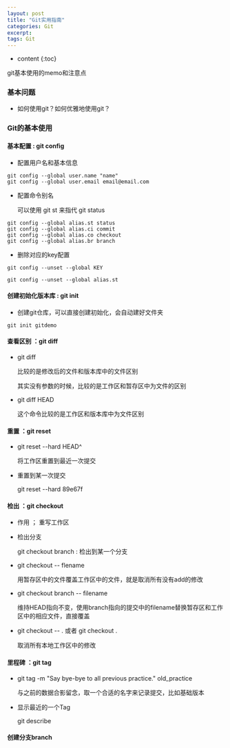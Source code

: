 ```yaml
---
layout: post
title: "Git实用指南"
categories: Git
excerpt:
tags: Git
---
```


* content
{:toc}

git基本使用的memo和注意点



### 基本问题

- 如何使用git？如何优雅地使用git？

### Git的基本使用

#### 基本配置 : git config

- 配置用户名和基本信息

```
git config --global user.name "name"
git config --global user.email email@email.com
```

- 配置命令别名

	可以使用 git st 来指代 git status

```
git config --global alias.st status
git config --global alias.ci commit
git config --global alias.co checkout
git config --global alias.br branch
```

- 删除对应的key配置

```
git config --unset --global KEY

git config --unset --global alias.st
```

#### 创建初始化版本库 : git init

- 创建git仓库，可以直接创建初始化，会自动建好文件夹

```
git init gitdemo
```

#### 查看区别 ：git diff

- git diff

	比较的是修改后的文件和版本库中的文件区别

	其实没有参数的时候，比较的是工作区和暂存区中为文件的区别

- git diff HEAD

	这个命令比较的是工作区和版本库中为文件区别

#### 重置 ：git reset

- git reset --hard HEAD^

	将工作区重置到最近一次提交

- 重置到某一次提交

	git reset --hard 89e67f

#### 检出 ：git checkout

- 作用 ； 重写工作区

- 检出分支

	git checkout branch : 检出到某一个分支

- git checkout -- flename

	用暂存区中的文件覆盖工作区中的文件，就是取消所有没有add的修改

- git checkout branch -- filename

	维持HEAD指向不变，使用branch指向的提交中的filename替换暂存区和工作区中的相应文件，直接覆盖

- git checkout -- . 或者 git checkout .

	取消所有本地工作区中的修改

#### 里程碑 ：git tag

- git tag -m "Say bye-bye to all previous practice." old_practice

	与之前的数据合影留念，取一个合适的名字来记录提交，比如基础版本

- 显示最近的一个Tag

	git describe



#### 创建分支branch

